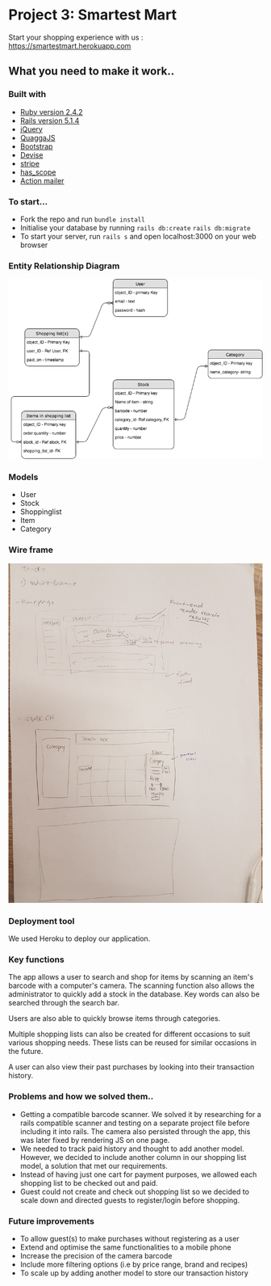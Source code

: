 # Project 3: Smartest Mart

Start your shopping experience with us : https://smartestmart.herokuapp.com


## What you need to make it work..

### Built with
* [Ruby version 2.4.2](https://www.ruby-lang.org/en/)
* [Rails version 5.1.4](http://weblog.rubyonrails.org/2016/6/30/Rails-5-0-final/)
* [jQuery](http://jquery.com/)
* [QuaggaJS](https://serratus.github.io/quaggaJS/)
* [Bootstrap](https://v4-alpha.getbootstrap.com/)
* [Devise](https://github.com/plataformatec/devise )
* [stripe](https://stripe.com/)
* [has_scope](https://github.com/plataformatec/has_scope)
* [Action mailer](http://guides.rubyonrails.org/action_mailer_basics.html)


### To start...
* Fork the repo and run ```bundle install```
* Initialise your database by running ```rails db:create``` ```rails db:migrate```
* To start your server, run ```rails s``` and open localhost:3000 on your web browser

### Entity Relationship Diagram
![](app/assets/images/ERD.jpg)

### Models
* User
* Stock
* Shoppinglist
* Item
* Category

### Wire frame
![](app/assets/images/wireframe.jpg)

### Deployment tool
We used Heroku to deploy our application.

### Key functions
The app allows a user to search and shop for items by scanning an item's barcode with a computer's camera. The scanning function also allows the administrator to quickly add a stock in the database. Key words can also be searched through the search bar.

Users are also able to quickly browse items through categories.

Multiple shopping lists can also be created for different occasions to suit various shopping needs. These lists can be reused for similar occasions in the future.

A user can also view their past purchases by looking into their transaction history.

### Problems and how we solved them..
* Getting a compatible barcode scanner. We solved it by researching for a rails compatible scanner and testing on a separate project file before including it into rails. The camera also persisted through the app, this was later fixed by rendering JS on one page.
* We needed to track paid history and thought to add another model. However, we decided to include another column in our shopping list model, a solution that met our requirements.
* Instead of having just one cart for payment purposes, we allowed each shopping list to be checked out and paid.
* Guest could not create and check out shopping list so we decided to scale down and directed guests to register/login before shopping.

### Future improvements
* To allow guest(s) to make purchases without registering as a user
* Extend and optimise the same functionalities to a mobile phone
* Increase the precision of the camera barcode
* Include more filtering options (i.e by price range, brand and recipes)
* To scale up by adding another model to store our transaction history
